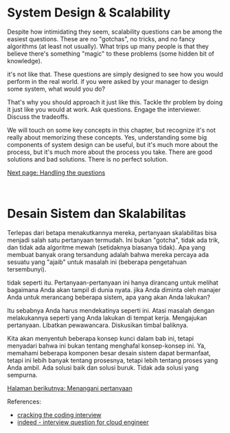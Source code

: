 # System Design & Scalability
Despite how intimidating they seem, scalability questions can be among the easiest questions. These are no "gotchas", no tricks, and no fancy algorithms (at least not usually). What trips up many people is that they believe there's something "magic" to these problems (some hidden bit of knowledge).

it's not like that. These questions are simply designed to see how you would perform in the real world. if you were asked by your manager to design some system, what would you do?

That's why you should approach it just like this. Tackle thr problem by doing it just like you would at work.
Ask questions. Engage the interviewer. Discuss the tradeoffs.

We will touch on some key concepts in this chapter, but recognize it's not really about memorizing these concepts. Yes, understanding some big components of system design can be useful, but it's much more about the process, but it's much more about the process you take. There are good solutions and bad solutions. There is no perfect solution.

[Next page: Handling the questions](./handling-the-questions.md)

<br>

# Desain Sistem dan Skalabilitas
Terlepas dari betapa menakutkannya mereka, pertanyaan skalabilitas bisa menjadi salah satu pertanyaan termudah. Ini bukan "gotcha", tidak ada trik, dan tidak ada algoritme mewah (setidaknya biasanya tidak). Apa yang membuat banyak orang tersandung adalah bahwa mereka percaya ada sesuatu yang "ajaib" untuk masalah ini (beberapa pengetahuan tersembunyi).

tidak seperti itu. Pertanyaan-pertanyaan ini hanya dirancang untuk melihat bagaimana Anda akan tampil di dunia nyata. jika Anda diminta oleh manajer Anda untuk merancang beberapa sistem, apa yang akan Anda lakukan?

Itu sebabnya Anda harus mendekatinya seperti ini. Atasi masalah dengan melakukannya seperti yang Anda lakukan di tempat kerja.
Mengajukan pertanyaan. Libatkan pewawancara. Diskusikan timbal baliknya.

Kita akan menyentuh beberapa konsep kunci dalam bab ini, tetapi menyadari bahwa ini bukan tentang menghafal konsep-konsep ini. Ya, memahami beberapa komponen besar desain sistem dapat bermanfaat, tetapi ini lebih banyak tentang prosesnya, tetapi lebih tentang proses yang Anda ambil. Ada solusi baik dan solusi buruk. Tidak ada solusi yang sempurna.

[Halaman berikutnya: Menangani pertanyaan](./handling-the-questions.md)

References:
- [cracking the coding interview](https://www.amazon.com/Cracking-Coding-Interview-Programming-Questions/dp/0984782850)
- [indeed - interview question for cloud engineer](https://www.indeed.com/career-advice/interviewing/interview-questions-for-cloud-engineer)
